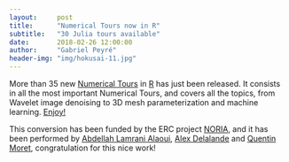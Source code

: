 ```yaml
---
layout:     post
title:      "Numerical Tours now in R"
subtitle:   "30 Julia tours available"
date:       2018-02-26 12:00:00
author:     "Gabriel Peyré"
header-img: "img/hokusai-11.jpg"
---
```


More than 35 new [Numerical Tours](/r/) in [R](https://www.r-project.org/) has just been released. It consists in all the most important Numerical Tours, and covers all the topics, from Wavelet image denoising to 3D mesh parameterization and machine learning. [Enjoy!](/r/)

This conversion has been funded by the ERC project [NORIA](http://www.gpeyre.com/noria/), and it has been performed by [Abdellah Lamrani Alaoui](https://github.com/Abdellam1994), [Alex Delalande](https://github.com/AlxDel) and [Quentin Moret](https://github.com/qmoret), congratulation for this nice work!
